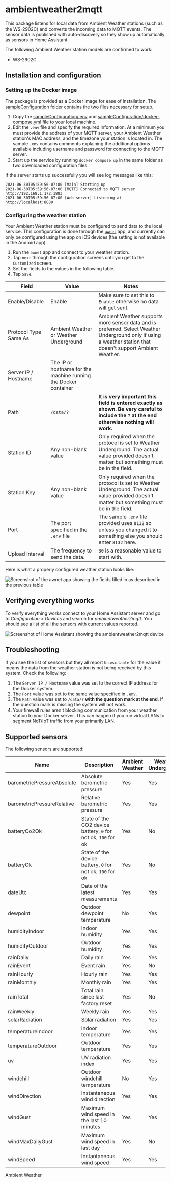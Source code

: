 # ambientweather2mqtt

This package listens for local data from Ambient Weather stations (such as the WS-2902C) and converts the incoming data to MQTT events. The sensor data is published with auto-discovery so they show up automatically as sensors in Home Assistant.

The following Ambient Weather station models are confirmed to work:

- WS-2902C

## Installation and configuration

### Setting up the Docker image

The package is provided as a Docker image for ease of installation. The
[sampleConfiguration](sampleConfiguration/) folder contains the two files necessary
for setup.

1. Copy the [sampleConfiguration/.env](sampleConfiguration/.env) and
   [sampleConfiguration/docker-compose.yml](sampleConfiguration/docker-compose.yml)
   file to your local machine.
2. Edit the `.env` file and specify the required information. At a minimum you
   must provide the address of your MQTT server, your Ambient Weather station's MAC
   address, and the timezone your station is located in. The sample `.env` contains
   comments explaining the additional options available including username and password for connecting to the MQTT server.
3. Start up the service by running `docker compose up` in the same folder as two downloaded configuration files.

If the server starts up successfully you will see log messages like this:

```console
2021-06-30T05:59:56-07:00 [Main] Starting up
2021-06-30T05:59:56-07:00 [MQTT] Connected to MQTT server http://192.168.1.172:1883
2021-06-30T05:59:56-07:00 [Web server] Listening at http://localhost:8080
```

### Configuring the weather station

Your Ambient Weather station must be configured to send data to the local service. This configuration is done through the [`awnet`](https://apps.apple.com/us/app/awnet/id1341994564) app, and currently can only be configured using the app on iOS devices (the setting is not available in the Android app).

1. Run the `awnet` app and connect to your weather station.
2. Tap `next` through the configuration screens until you get to the `Customized`
   screen.
3. Set the fields to the values in the following table.
4. Tap `Save`.

| Field                 | Value                                                           | Notes                                                                                                                                                        |
| --------------------- | --------------------------------------------------------------- | ------------------------------------------------------------------------------------------------------------------------------------------------------------ |
| Enable/Disable        | Enable                                                          | Make sure to set this to `Enable` otherwise no data will get sent.                                                                                           |
| Protocol Type Same As | Ambient Weather or Weather Underground                          | Ambient Weather supports more sensor data and is preferred. Select Weather Underground only if using a weather station that doesn't support Ambient Weather. |
| Server IP / Hostname  | The IP or hostname for the machine running the Docker container |                                                                                                                                                              |
| Path                  | `/data/?`                                                       | **It is very important this field is entered exactly as shown. Be very careful to include the `?` at the end otherwise nothing will work.**                  |
| Station ID            | Any non-blank value                                             | Only required when the protocol is set to Weather Underground. The actual value provided doesn't matter but something must be in the field.                  |
| Station Key           | Any non-blank value                                             | Only required when the protocol is set to Weather Underground. The actual value provided doesn't matter but something must be in the field.                  |
| Port                  | The port specified in the `.env` file                           | The sample `.env` file provided uses `8132` so unless you changed it to something else you should enter `8132` here.                                         |
| Upload Interval       | The frequency to send the data.                                 | `30` is a reasonable value to start with.                                                                                                                    |

Here is what a properly configured weather station looks like:

![Screenshot of the awnet app showing the fields filled in as described in the previous table](docs/awnet_settings.jpg)

## Verifying everything works

To verify everything works connect to your Home Assistant server and go to
_Configuration_ > _Devices_ and search for _ambientweather2mqtt_. You should
see a list of all the sensors with current values reported.

![Screenshot of Home Assistant showing the ambientweather2mqtt device](docs/home_assistant_device.png)

## Troubleshooting

If you see the list of sensors but they all report `Unavailable` for the value it
means the data from the weather station is not being received by this system.
Check the following:

1. The `Server IP / Hostname` value was set to the correct IP address for the Docker
   system.
2. The `Port` value was set to the same value specified in `.env`.
3. The `Path` value was set to `/data/?` **with the question mark at the end**. If the question mark is missing the system will not work.
4. Your firewall rules aren't blocking communication from your weather station
   to your Docker server. This can happen if you run virtual LANs to segment NoT/IoT
   traffic from your primarily LAN.

## Supported sensors

The following sensors are supported:

| Name                       | Description                                                   | Ambient Weather | Weather Underground | Unit    |
| -------------------------- | ------------------------------------------------------------- | --------------- | ------------------- | ------- |
| barometricPressureAbsolute | Absolute barometric pressure                                  | Yes             | Yes                 | inHg    |
| barometricPressureRelative | Relative barometric pressure                                  | Yes             | Yes                 | inHg    |
| batteryCo2Ok               | State of the CO2 device battery, `0` for not ok, `100` for ok | Yes             | No                  | percent |
| batteryOk                  | State of the device battery, `0` for not ok, `100` for ok     | Yes             | No                  | percent |
| dateUtc                    | Date of the latest measurements                               | Yes             | Yes                 | date    |
| dewpoint                   | Outdoor dewpoint temperature                                  | No              | Yes                 | °F      |
| humidityIndoor             | Indoor humidity                                               | Yes             | Yes                 | percent |
| humidityOutdoor            | Outdoor humidity                                              | Yes             | Yes                 | percent |
| rainDaily                  | Daily rain                                                    | Yes             | Yes                 | inches  |
| rainEvent                  | Event rain                                                    | Yes             | No                  | inches  |
| rainHourly                 | Hourly rain                                                   | Yes             | Yes                 | inches  |
| rainMonthly                | Monthly rain                                                  | Yes             | Yes                 | inches  |
| rainTotal                  | Total rain since last factory reset                           | Yes             | No                  | inches  |
| rainWeekly                 | Weekly rain                                                   | Yes             | Yes                 | inches  |
| solarRadiation             | Solar radiation                                               | Yes             | Yes                 | W/m^2   |
| temperatureIndoor          | Indoor temperature                                            | Yes             | Yes                 | °F      |
| temperatureOutdoor         | Outdoor temperature                                           | Yes             | Yes                 | °F      |
| uv                         | UV radiation index                                            | Yes             | Yes                 | integer |
| windchill                  | Outdoor windchill temperature                                 | No              | Yes                 | °F      |
| windDirection              | Instantaneous wind direction                                  | Yes             | Yes                 | degree  |
| windGust                   | Maximum wind speed in the last 10 minutes                     | Yes             | Yes                 | mph     |
| windMaxDailyGust           | Maximum wind speed in last day                                | Yes             | No                  | mph     |
| windSpeed                  | Instantaneous wind speed                                      | Yes             | Yes                 | mph     |

Ambient Weather
